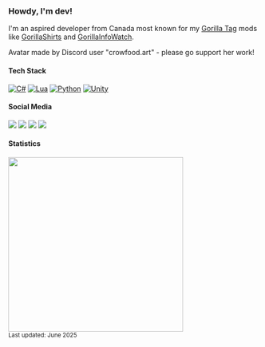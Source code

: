 <h3>Howdy, I'm dev!</h3>

I'm an aspired developer from Canada most known for my [Gorilla Tag](https://store.steampowered.com/app/1533390/Gorilla_Tag/) mods like [GorillaShirts](https://github.com/developer9998/GorillaShirts) and [GorillaInfoWatch](https://github.com/developer9998/GorillaInfoWatch).

Avatar made by Discord user "crowfood.art" - please go support her work!

<h4>Tech Stack</h4>

[![C#](https://custom-icon-badges.demolab.com/badge/C%23-%23239120.svg?logo=cshrp&logoColor=white)](#)
[![Lua](https://img.shields.io/badge/Lua-%232C2D72.svg?logo=lua&logoColor=white)](#)
[![Python](https://img.shields.io/badge/Python-3776AB?logo=python&logoColor=fff)](#)
[![Unity](https://img.shields.io/badge/Unity-%23000000.svg?logo=unity&logoColor=white)](#)

<h4>Social Media</h4>

<a href="https://www.youtube.com/@developer9998"><img src="https://img.shields.io/badge/YouTube-%23FF0000.svg?logo=YouTube&logoColor=white"></a>
<a href="https://discord.com/users/792064774837239828"><img src="https://img.shields.io/badge/Discord-%235865F2.svg?&logo=discord&logoColor=white"></a>
<a href="https://www.last.fm/user/dev9998"><img src="https://img.shields.io/badge/last.fm-D51007?logo=last.fm&logoColor=white"></a>
<a href="https://steamcommunity.com/profiles/76561199133184705"><img src="https://img.shields.io/badge/Steam-%23000000.svg?logo=steam&logoColor=white"></a>

<h4>Statistics</h4>

<img src="https://github-readme-stats.vercel.app/api?username=developer9998&show_icons=true&theme=discord_old_blurple" width=350px height=auto><br><sub>Last updated: June 2025</sub>
